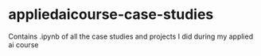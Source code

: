 # appliedaicourse-case-studies
Contains .ipynb of all the case studies and projects I did during my applied ai course
